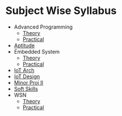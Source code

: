 # Subject Wise Syllabus

- Advanced Programming
  - [Theory]("https://www.github.com/TheFenrisLycaon/University/blob/master/Semester5/Advanced_Programming/Theory/Syllabus.md")
  - [Practical]("https://www.github.com/TheFenrisLycaon/University/blob/master/Semester5/Advanced_Programming/Practical/Syllabus.md")
- [Aptitude]("https://www.github.com/TheFenrisLycaon/University/blob/master/Semester5/Aptitude/Syllabus.md")
- Embedded System
  - [Theory]("https://www.github.com/TheFenrisLycaon/University/blob/master/Semester5/Embedded_System/Theory/Syllabus.md")
  - [Practical]("https://www.github.com/TheFenrisLycaon/University/blob/master/Semester5/Embedded_System/Practical/Syllabus.md")
- [IoT Arch]("https://www.github.com/TheFenrisLycaon/University/blob/master/Semester5/IoT_Arch/Syllabus.md")
- [IoT Design]("https://www.github.com/TheFenrisLycaon/University/blob/master/Semester5/IoT_Design/Syllabus.md")
- [Minor Proj II]("https://www.github.com/TheFenrisLycaon/University/blob/master/Semester5/MinorProjII/Syllabus.md")
- [Soft Skills]("https://www.github.com/TheFenrisLycaon/University/blob/master/Semester5/Soft_Skills/Syllabus.md")
- WSN
  - [Theory]("https://www.github.com/TheFenrisLycaon/University/blob/master/Semester5/Semester5/WSN/Theory/Syllabus.md")
  - [Practical]("https://www.github.com/TheFenrisLycaon/University/blob/master/Semester5/Semester5/WSN/Practical/Syllabus.md")
